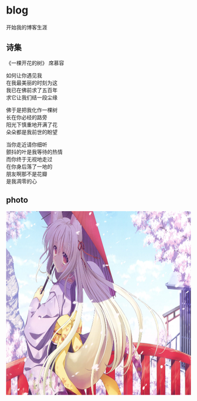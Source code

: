 # blog
开始我的博客生涯
## 诗集
<p>
 《一棵开花的树》   席慕容
</p>



<p>
如何让你遇见我
<br/>
在我最美丽的时刻为这
<br/>
我已在佛前求了五百年
<br/>
求它让我们结一段尘缘
</p>




<p>
佛于是把我化作一棵树
<br/>
长在你必经的路旁
<br/>
阳光下慎重地开满了花
<br/>
朵朵都是我前世的盼望
</p>




<p>
当你走近请你细听
<br/>
颤抖的叶是我等待的热情
<br/>
而你终于无视地走过
<br/>
在你身后落了一地的
<br/>
朋友啊那不是花瓣
<br/>
是我凋零的心
</p>



## photo
<p>
<img src="t1.jpg" width="800" height="500" />
</p>
